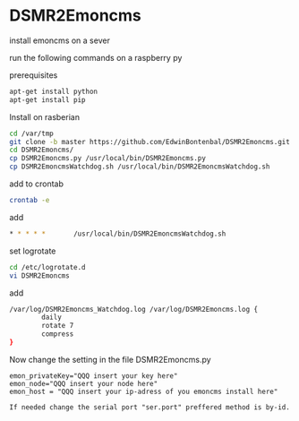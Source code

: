 # DSMR2Emoncms

install emoncms on a sever

run the following commands on a raspberry py

prerequisites
```sh
apt-get install python
apt-get install pip
```


Install on rasberian
```sh 
cd /var/tmp
git clone -b master https://github.com/EdwinBontenbal/DSMR2Emoncms.git
cd DSMR2Emoncms/
cp DSMR2Emoncms.py /usr/local/bin/DSMR2Emoncms.py
cp DSMR2EmoncmsWatchdog.sh /usr/local/bin/DSMR2EmoncmsWatchdog.sh
```` 

add to crontab
```sh 
crontab -e
```
add
```sh 
* * * * *       /usr/local/bin/DSMR2EmoncmsWatchdog.sh
```

set logrotate
``` sh
cd /etc/logrotate.d
vi DSMR2Emoncms
```
add
``` sh
/var/log/DSMR2Emoncms_Watchdog.log /var/log/DSMR2Emoncms.log {
        daily
        rotate 7
        compress
}
```

Now change the setting in the file DSMR2Emoncms.py
```
emon_privateKey="QQQ insert your key here"
emon_node="QQQ insert your node here" 
emon_host = "QQQ insert your ip-adress of you emoncms install here"

If needed change the serial port "ser.port" preffered method is by-id. 

```

 
